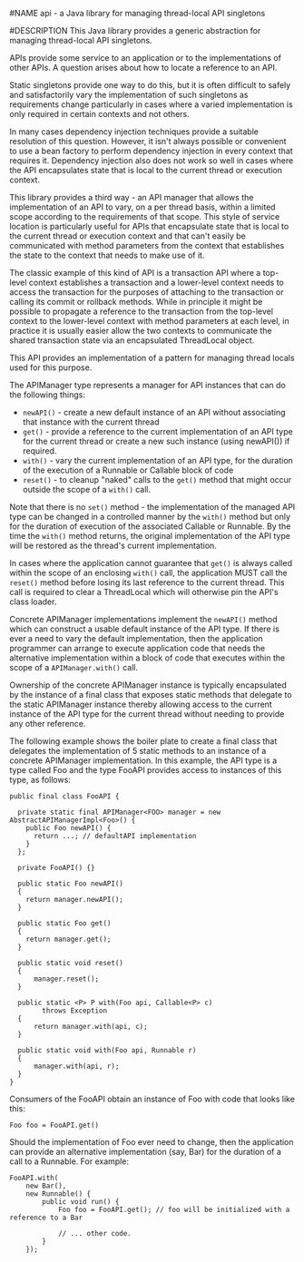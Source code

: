 #NAME
api - a Java library for managing thread-local API singletons

#DESCRIPTION
This Java library provides a generic abstraction for managing thread-local API singletons.

APIs provide some service to an application or to the implementations of other APIs.
A question arises about how to locate a reference to an API.

Static singletons provide one way to do this, but it is often difficult to safely
and satisfactorily vary the implementation of such singletons as requirements change particularly
in cases where a varied implementation is only required in certain contexts and not others.

In many cases dependency injection techniques provide a suitable resolution of this question.
However, it isn't always possible or convenient to use a bean factory to perform dependency
injection in every context that requires it. Dependency injection also does not work so well
in cases where the API encapsulates state that is local to the current thread or
execution context.

This library provides a third way - an API manager that allows the implementation of an API
to vary, on a per thread basis, within a limited scope according to the requirements of that
scope. This style of service location is particularly useful for APIs that encapsulate
state that is local to the current thread or execution context and that can't easily be communicated
with method parameters from the context that establishes the state to the context that needs to
make use of it. 

The classic example of this kind of API is a transaction API where a top-level
context establishes a transaction and a lower-level context needs to access the transaction for 
the purposes of attaching to the transaction or calling its commit or rollback methods. While in principle
it might be possible to propagate a reference to the transaction from the top-level context
to the lower-level context with method parameters at each level, in practice it is usually
easier allow the two contexts to communicate the shared transaction state via an encapsulated
ThreadLocal object.

This API provides an implementation of a pattern for managing thread locals used for this purpose.

The APIManager type represents a manager for API instances that can do the following things:

* <code>newAPI()</code> - create a new default instance of an API without associating that instance with the current thread
* <code>get()</code> - provide a reference to the current implementation of an API type for the current thread 
or create a new such instance (using newAPI()) if required.
* <code>with()</code> - vary the current implementation of an API type, for the duration of
the execution of a Runnable or Callable block of code
* <code>reset()</code> - to cleanup "naked" calls to the <code>get()</code> method that might occur outside
the scope of a <code>with()</code> call.

Note that there is no <code>set()</code> method - the implementation of the managed API type can be changed in
a controlled manner by the <code>with()</code> method but only for the duration of execution of the
associated Callable or Runnable. By the time the <code>with()</code> method returns, the original
implementation of the API type will be restored as the thread's current implementation.

In cases where the application cannot guarantee that <code>get()</code> is always called within 
the scope of an enclosing <code>with()</code> call, the application MUST call the <code>reset()</code>
method before losing its last reference to the current thread. This call is required to clear a 
ThreadLocal which will otherwise pin the API's class loader.

Concrete APIManager implementations implement the <code>newAPI()</code> method which can construct
a usable default instance of the API type. If there is ever a need to vary the default
implementation, then the application programmer can arrange to execute application code that
needs the alternative implementation within a block of code that executes within the scope of
a <code>APIManager.with()</code> call.

Ownership of the concrete APIManager instance is typically encapsulated by the instance of a
final class that exposes static methods that delegate to the static APIManager instance thereby allowing
access to the current instance of the API type for the current thread without needing to provide
any other reference.

The following example shows the boiler plate to create a final class that delegates the
implementation of 5 static methods to an instance of a concrete APIManager implementation.
In this example, the API type is a type called Foo and the type FooAPI provides access to
instances of this type, as follows:

	public final class FooAPI {

	  private static final APIManager<FOO> manager = new AbstractAPIManagerImpl<Foo>() {
	    public Foo newAPI() {
	      return ...; // defaultAPI implementation
	    }
	  };

	  private FooAPI() {}
	  
	  public static Foo newAPI() 
	  {
	  	return manager.newAPI();
	  }

	  public static Foo get()
	  {
	  	return manager.get();
	  }

	  public static void reset()
	  {
	  	  manager.reset();
	  }

	  public static <P> P with(Foo api, Callable<P> c)
	  		throws Exception
	  {
	  	  return manager.with(api, c);
	  }

	  public static void with(Foo api, Runnable r)
	  {
	  	  manager.with(api, r);
	  }
	}

Consumers of the FooAPI obtain an instance of Foo with code that looks like this:

    Foo foo = FooAPI.get()

 Should the implementation of Foo ever need to change, then the application can provide
 an alternative implementation (say, Bar) for the duration of a call to a Runnable. For example:

    FooAPI.with(
    	new Bar(),
    	new Runnable() {
    	    public void run() {
    	    	Foo foo = FooAPI.get(); // foo will be initialized with a reference to a Bar

    	    	// ... other code.
    	    }
        });